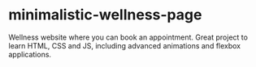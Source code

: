 # minimalistic-wellness-page
Wellness website where you can book an appointment.
Great project to learn HTML, CSS and JS, including advanced animations and flexbox applications.

